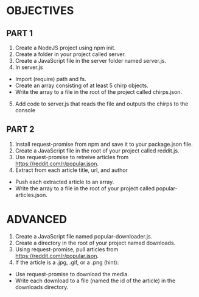 # OBJECTIVES
## PART 1
1. Create a NodeJS project using npm init.
2. Create a folder in your project called server.
3. Create a JavaScript file in the server folder named server.js.
4. In server.js
* Import (require) path and fs.
* Create an array consisting of at least 5 chirp objects.
* Write the array to a file in the root of the project called chirps.json.
5. Add code to server.js that reads the file and outputs the chirps to the console
## PART 2
1. Install request-promise from npm and save it to your package.json file.
2. Create a JavaScript file in the root of your project called reddit.js.
3. Use request-promise to retreive articles from https://reddit.com/r/popular.json.
4. Extract from each article title, url, and author
* Push each extracted article to an array.
* Write the array to a file in the root of your project called popular-articles.json.
# ADVANCED
1. Create a JavaScript file named popular-downloader.js.
2. Create a directory in the root of your project named downloads.
3. Using request-promise, pull articles from https://reddit.com/r/popular.json.
4. If the article is a .jpg, .gif, or a .png (hint):
* Use request-promise to download the media.
* Write each download to a file (named the id of the article) in the downloads directory.